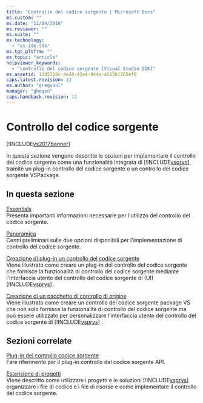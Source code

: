 ```yaml
---
title: "Controllo del codice sorgente | Microsoft Docs"
ms.custom: ""
ms.date: "11/04/2016"
ms.reviewer: ""
ms.suite: ""
ms.technology: 
  - "vs-ide-sdk"
ms.tgt_pltfrm: ""
ms.topic: "article"
helpviewer_keywords: 
  - "controllo del codice sorgente [Visual Studio SDK]"
ms.assetid: 13d5728c-4e28-42e4-944a-a565b1765ef8
caps.latest.revision: 13
ms.author: "gregvanl"
manager: "ghogen"
caps.handback.revision: 13
---
```

# Controllo del codice sorgente
[!INCLUDE[vs2017banner](../../code-quality/includes/vs2017banner.md)]

In questa sezione vengono descritte le opzioni per implementare il controllo del codice sorgente come una funzionalità integrata di [!INCLUDE[vsprvs](../../code-quality/includes/vsprvs_md.md)], tramite un plug\-in controllo del codice sorgente o un controllo del codice sorgente VSPackage.  
  
## In questa sezione  
 [Essentials](../../extensibility/internals/source-control-integration-essentials.md)  
 Presenta importanti informazioni necessarie per l'utilizzo del controllo del codice sorgente.  
  
 [Panoramica](../../extensibility/internals/source-control-integration-overview.md)  
 Cenni preliminari sulle due opzioni disponibili per l'implementazione di controllo del codice sorgente.  
  
 [Creazione di plug\-in un controllo del codice sorgente](../../extensibility/internals/creating-a-source-control-plug-in.md)  
 Viene illustrato come creare un plug\-in del controllo del codice sorgente che fornisce la funzionalità di controllo del codice sorgente mediante l'interfaccia utente del controllo del codice sorgente di \(UI\) [!INCLUDE[vsprvs](../../code-quality/includes/vsprvs_md.md)] .  
  
 [Creazione di un pacchetto di controllo di origine](../../extensibility/internals/creating-a-source-control-vspackage.md)  
 Viene illustrato come creare un controllo del codice sorgente package VS che non solo fornisce la funzionalità di controllo del codice sorgente ma può essere utilizzato per personalizzare l'interfaccia utente del controllo del codice sorgente di [!INCLUDE[vsprvs](../../code-quality/includes/vsprvs_md.md)] .  
  
## Sezioni correlate  
 [Plug\-in del controllo codice sorgente](../../extensibility/source-control-plug-ins.md)  
 Fare riferimento per il plug\-in controllo del codice sorgente API.  
  
 [Estensione di progetti](../../extensibility/extending-projects.md)  
 Viene descritto come utilizzare i progetti e le soluzioni [!INCLUDE[vsprvs](../../code-quality/includes/vsprvs_md.md)] organizzare i file di codice e i file di risorse e come implementare il controllo del codice sorgente.